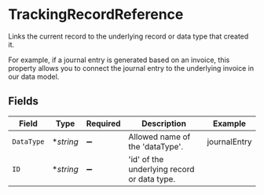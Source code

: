 # TrackingRecordReference

Links the current record to the underlying record or data type that created it. 

For example, if a journal entry is generated based on an invoice, this property allows you to connect the journal entry to the underlying invoice in our data model. 


## Fields

| Field                                       | Type                                        | Required                                    | Description                                 | Example                                     |
| ------------------------------------------- | ------------------------------------------- | ------------------------------------------- | ------------------------------------------- | ------------------------------------------- |
| `DataType`                                  | **string*                                   | :heavy_minus_sign:                          | Allowed name of the 'dataType'.             | journalEntry                                |
| `ID`                                        | **string*                                   | :heavy_minus_sign:                          | 'id' of the underlying record or data type. |                                             |